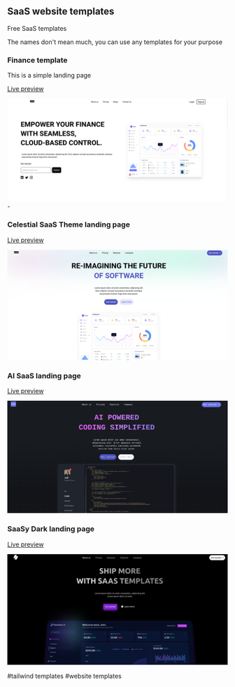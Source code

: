 ## SaaS website templates

Free SaaS templates

The names don't mean much, you can use any templates for your purpose

### Finance template
This is a simple landing page

[Live preview](https://finance-saas-template.netlify.app/)

![finance landing page](./screenshots/finance.png) - 

### Celestial SaaS Theme landing page

[Live preview](https://celestialsaas.netlify.app/)

![Celestial landing page](./screenshots/celestialsaas.png) 


### AI SaaS landing page

[Live preview](https://ai-code.netlify.app/)

![Ai SaaS landing page](./screenshots/ai-saas.png) 

### SaaSy Dark landing page

[Live preview](https://saasy-dark.netlify.app/)

![Saasy Dark landing page](./screenshots/saasydark.png) 




#tailwind templates #website templates